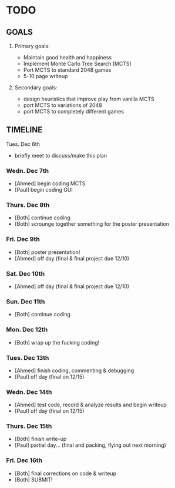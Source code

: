 # TODO

## GOALS

1. Primary goals: 
	- Maintain good health and happiness
	- Implement Monte Carlo Tree Search (MCTS)
	- Port MCTS to standard 2048 games    
	- 5-10 page writeup  					

2. Secondary goals:
	- design heuristics that improve play from vanilla MCTS
	- port MCTS to variations of 2048 
	- port MCTS to completely different games

## TIMELINE

Tues. Dec 6th

* briefly meet to discuss/make this plan

### Wedn. Dec 7th

* [Ahmed] begin coding MCTS
* [Paul] begin coding GUI

### Thurs. Dec 8th
* [Both] continue coding
* [Both] scrounge together something for the poster presentation

### Fri. Dec 9th

* [Both] poster presentation!
* [Ahmed] off day (final & final project due 12/10)

### Sat. Dec 10th

* [Ahmed] off day (final & final project due 12/10)

### Sun. Dec 11th

* [Both] continue coding

### Mon. Dec 12th

* [Both] wrap up the fucking coding!

### Tues. Dec 13th

* [Ahmed] finish coding, commenting & debugging
* [Paul] off day (final on 12/15)

### Wedn. Dec 14th

* [Ahmed] test code, record & analyze results and begin writeup 
* [Paul] off day (final on 12/15)

### Thurs. Dec 15th

* [Both] finish write-up
* [Paul] partial day... (final and packing, flying out next morning)

### Fri. Dec 16th

* [Both] final corrections on code & writeup
* [Both] SUBMIT!







